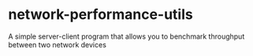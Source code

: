 # network-performance-utils

A simple server-client program that allows you to benchmark throughput between two network devices
